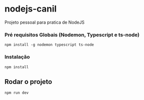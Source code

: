 # nodejs-canil
Projeto pessoal para pratica de NodeJS

### Pré requisitos Globais (Nodemon, Typescript e ts-node)
`npm install -g nodemon typescript ts-node`

### Instalação
`npm install`

## Rodar o projeto
`npm run dev`

